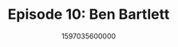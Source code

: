 ---
templateKey: podcast-episode
public: true
url: podcast/episode-10-ben-bartlett
title: " Episode 10: Ben Bartlett "
description:  Go down the rabbit hole with Ben Bartlett, an environmental lawyer and a Berkeley City Council Member. The son of community activists he shares his family's rich history and personal fight for freedom. A timely discussion on the future of democracy, personal freedom, and defending our civil rights. 
date: 1597035600000
featuredimage: /img/podcast/EpisodeHeader_BBartlett_Website.jpg
socialimage: https://www.orchid.com/img/podcast/EpisodeHeader_BBartlett.png
platformurls:
 - https://podcasts.apple.com/us/podcast/democracy-and-defending-our-civil-rights-with-ben-bartlett/id1516705670?i=1000487925584
 - https://open.spotify.com/episode/5HjQUwYj5Tj5glSd90qoGM
 - https://www.stitcher.com/show/follow-the-white-rabbit/episode/democracy-and-defending-our-civil-rights-with-ben-bartlett-76910119
 - https://www.deezer.com/us/episode/239705162
 - https://www.podbean.com/media/share/dir-gjihw-ad639ef
 - https://tunein.com/podcasts/Technology-Podcasts/Follow-the-White-Rabbit-p1330281/?topicId=156483494
---